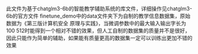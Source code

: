 此文件为基于chatglm3-6b的智能教学辅助系统的库文件，详细操作见chatglm3-6b的官方文件
finetune_demo中的data文件夹下为自制的教学信息数据集，原始数据为《第三版计算机安全 原理与实践》，当微调参数中的最大输入输出字长为100 512时能得到一个相对不错的效果，但人工自制的数据集的质量并不是很好，因此只能作为简单的辅助，如果能有质量更高的数据集一定可以训练出更加不错的效果
